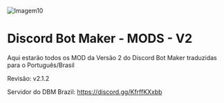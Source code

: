 ![Imagem10](https://user-images.githubusercontent.com/43226244/131955372-a539b1ee-f349-4088-9bb4-f35bdcd498ad.png)

# Discord Bot Maker - MODS - V2

Aqui estarão todos os MOD da Versão 2 do Discord Bot Maker traduzidas para o Português/Brasil

Revisão: v2.1.2

Servidor do DBM Brazil: https://discord.gg/KfrffKXxbb
